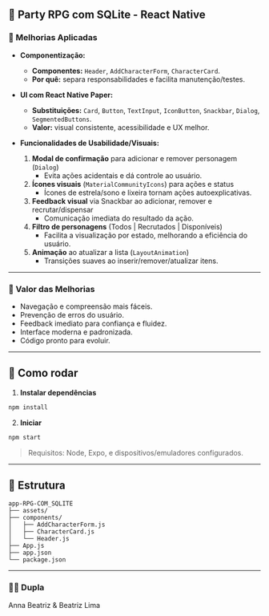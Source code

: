 ## 🎲 Party RPG com SQLite - React Native


### 🧩 Melhorias Aplicadas

- **Componentização:**  
  - **Componentes:** `Header`, `AddCharacterForm`, `CharacterCard`.
  - **Por quê:** separa responsabilidades e facilita manutenção/testes.

- **UI com React Native Paper:**  
  - **Substituições:** `Card`, `Button`, `TextInput`, `IconButton`, `Snackbar`, `Dialog`, `SegmentedButtons`.
  - **Valor:** visual consistente, acessibilidade e UX melhor.

- **Funcionalidades de Usabilidade/Visuais:**  
  1) **Modal de confirmação** para adicionar e remover personagem (`Dialog`)
     - Evita ações acidentais e dá controle ao usuário.
  2) **Ícones visuais** (`MaterialCommunityIcons`) para ações e status
     - Ícones de estrela/sono e lixeira tornam ações autoexplicativas.
  3) **Feedback visual** via Snackbar ao adicionar, remover e recrutar/dispensar
     - Comunicação imediata do resultado da ação.
  4) **Filtro de personagens** (Todos | Recrutados | Disponíveis)
     - Facilita a visualização por estado, melhorando a eficiência do usuário.
  5) **Animação** ao atualizar a lista (`LayoutAnimation`)
     - Transições suaves ao inserir/remover/atualizar itens.

---

### 🎯 Valor das Melhorias

- Navegação e compreensão mais fáceis.
- Prevenção de erros do usuário.
- Feedback imediato para confiança e fluidez.
- Interface moderna e padronizada.
- Código pronto para evoluir.

---


## 🚀 Como rodar

1. **Instalar dependências**
```bash
npm install
```
2. **Iniciar**
```bash
npm start
```

> Requisitos: Node, Expo, e dispositivos/emuladores configurados.

---

## 📁 Estrutura

```
app-RPG-COM_SQLITE
├── assets/
├── components/
│   ├── AddCharacterForm.js
│   ├── CharacterCard.js
│   └── Header.js
├── App.js
├── app.json
└── package.json
```

---

### 👩‍💻 Dupla

Anna Beatriz & Beatriz Lima

